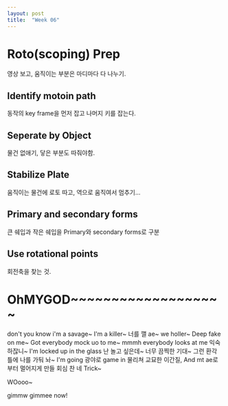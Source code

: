 ```yaml
---
layout: post
title:  "Week 06"
---
```


# Roto(scoping) Prep
영상 보고, 움직이는 부분은 마디마다 다 나누기.  

## Identify motoin path
동작의 key frame을 먼저 잡고 나머지 키를 잡는다.  

## Seperate by Object
물건 없애기, 닿은 부분도 따줘야함.  

## Stabilize Plate
움직이는 물건에 로토 따고, 역으로 움직여서 멈추기...  

## Primary and secondary forms
큰 쉐입과 작은 쉐입을 Primary와 secondary forms로 구분  

## Use rotational points
회전축을 찾는 것.  

# OhMYGOD~~~~~~~~~~~~~~~~~~~


don't you know i'm a savage~ I'm a killer~ 너를 깰 ae~ 
we holler~ 
Deep fake on me~
Got everybody mock uo to me~
mmmh everybody looks at me 익숙하잖니~
I'm locked up in the glass 난 놀고 싶은데~ 너무 끔찍한 기대~ 그런 환각 틀에 나를 가둬 놔~
I'm going 광야로 game in 물리쳐 교묘한 이간질, And mt ae로 부터 멀어지게 만들 회심 찬 네 Trick~


WOooo~

gimmw gimmee now!
